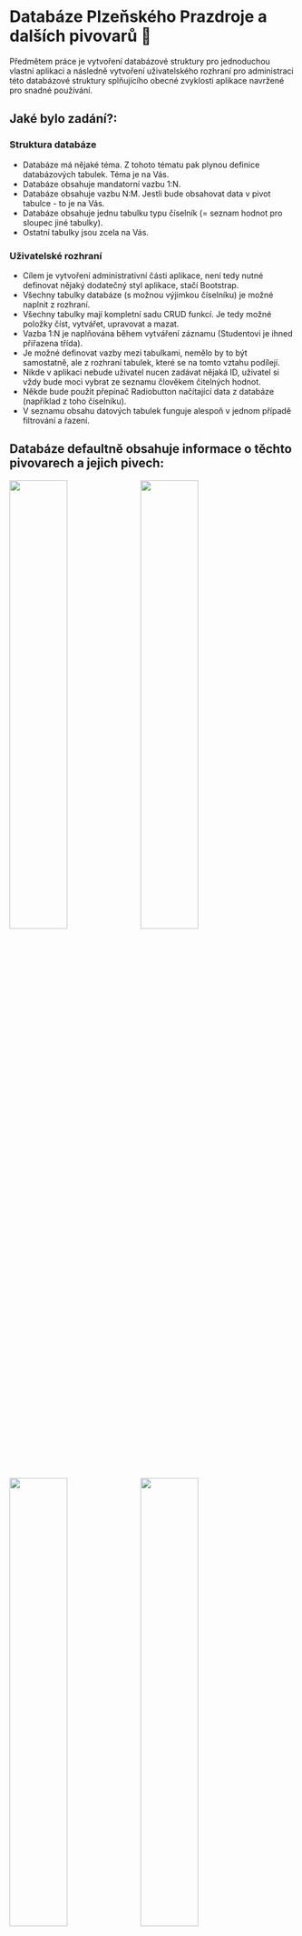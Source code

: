 # Databáze Plzeňského Prazdroje a dalších pivovarů 🍺
Předmětem práce je vytvoření databázové struktury pro jednoduchou vlastní aplikaci a následně vytvoření uživatelského rozhraní pro administraci této databázové struktury splňujícího obecné zvyklosti aplikace navržené pro snadné používání.

## Jaké bylo zadání?:
### Struktura databáze
<ul>
    <li>Databáze má nějaké téma. Z tohoto tématu pak plynou definice databázových tabulek. Téma je na Vás.</li>
    <li>Databáze obsahuje mandatorní vazbu 1:N.</li>
    <li>Databáze obsahuje vazbu N:M. Jestli bude obsahovat data v pivot tabulce - to je na Vás.</li>
    <li>Databáze obsahuje jednu tabulku typu číselník (= seznam hodnot pro sloupec jiné tabulky).</li>
    <li>Ostatní tabulky jsou zcela na Vás.</li>
</ul>

### Uživatelské rozhraní
<ul>
    <li>Cílem je vytvoření administrativní části aplikace, není tedy nutné definovat nějaký dodatečný styl aplikace, stačí Bootstrap.</li>
    <li>Všechny tabulky databáze (s možnou výjimkou číselníku) je možné naplnit z rozhraní.</li>
    <li>Všechny tabulky mají kompletní sadu CRUD funkcí. Je tedy možné položky číst, vytvářet, upravovat a mazat.</li>
    <li>Vazba 1:N je naplňována během vytváření záznamu (Studentovi je ihned přiřazena třída).</li>
    <li>Je možné definovat vazby mezi tabulkami, nemělo by to být samostatně, ale z rozhraní tabulek, které se na tomto vztahu podílejí.</li>
    <li>Nikde v aplikaci nebude uživatel nucen zadávat nějaká ID, uživatel si vždy bude moci vybrat ze seznamu člověkem čitelných hodnot.</li>
    <li>Někde bude použit přepínač Radiobutton načítající data z databáze (například z toho číselníku).</li>
    <li>V seznamu obsahu datových tabulek funguje alespoň v jednom případě filtrování a řazení.</li>
</ul>

## Databáze defaultně obsahuje informace o těchto pivovarech a jejich pivech:
<img src="https://www.prazdroj.cz/cospospohzeg/uploads/2016/03/Logo-Assets-1.png" width="45%"></img> <img src="https://www.prazdroj.cz/cospospohzeg/uploads/2021/08/Asset__1-1080x1080.png" width="45%"></img> <img src="https://www.prazdroj.cz/cospospohzeg/uploads/2021/08/Logo-Assets_3.png" width="45%"></img> <img src="https://www.prazdroj.cz/cospospohzeg/uploads/2021/08/Asset__3-1080x1080.png" width="45%"></img> <img src="https://www.prazdroj.cz/cospospohzeg/uploads/2021/08/Logo-Assets_4.png" width="45%"></img> <img src="https://www.prazdroj.cz/cospospohzeg/uploads/2021/08/Asset__12-1080x1080.png" width="45%"></img> <img src="https://www.prazdroj.cz/cospospohzeg/uploads/2021/08/Logo-Assets_5.png" width="45%"></img> <img src="https://www.prazdroj.cz/cospospohzeg/uploads/2016/03/hlavni-fotka-1-1080x1080.png" width="45%"></img> <img src="https://www.prazdroj.cz/cospospohzeg/uploads/2021/08/Logo-Assets_6.png" width="45%"></img> <img src="https://www.prazdroj.cz/cospospohzeg/uploads/2021/08/Asset__29-1080x1080.png" width="45%"></img> <img src="https://www.prazdroj.cz/cospospohzeg/uploads/2021/08/Logo-Assets_10.png" width="45%"></img> <img src="https://www.prazdroj.cz/cospospohzeg/uploads/2021/08/Asset__66-1080x1080.png" width="45%"></img>

